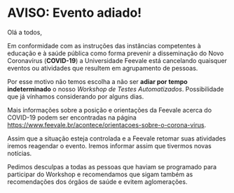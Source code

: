 AVISO: Evento adiado!
====================

Olá a todos, 

Em conformidade com as instruções das instâncias competentes à educação e à saúde pública como forma prevenir a disseminação do Novo Coronavírus (**COVID-19**) a Universidade Feevale está cancelando quaisquer eventos ou atividades que resultem em agrupamento de pessoas.

Por esse motivo não temos escolha a não ser **adiar por tempo indeterminado** o nosso _Workshop de Testes Automatizados_. Possibilidade que já vínhamos considerando por alguns dias.

Mais informações sobre a posição e orientações da Feevale acerca do COVID-19 podem ser encontradas na página https://www.feevale.br/acontece/orientacoes-sobre-o-corona-virus.

Assim que a situação esteja controlada e a Feevale retomar suas atividades iremos reagendar o evento. Iremos informar assim que tivermos novas notícias.

Pedimos desculpas a todas as pessoas que haviam se programado para participar do Workshop e recomendamos que sigam também as recomendações dos órgãos de saúde e evitem aglomerações.

